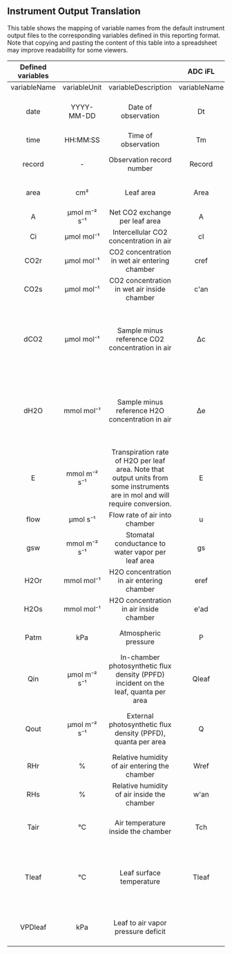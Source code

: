 ## Instrument Output Translation
This table shows the mapping of variable names from the default instrument output files to the corresponding variables defined in this reporting format. Note that copying and pasting the content of this table into a spreadsheet may improve readability for some viewers. 

|**Defined variables**| | |**ADC iFL**| | |**ADC LCi T**| | |**ADC proT**| | |**CID CI-340**| | |**Licor 6400XT**| | |**Licor 6800**| | |**PP Systems CIRAS-2**| | |**PP Systems CIRAS-3**| | |**PP Systems TARGAS-1**| | |**Walz GFS-3000**| | |
:-----:|:-----:|:-----:|:-----:|:-----:|:-----:|:-----:|:-----:|:-----:|:-----:|:-----:|:-----:|:-----:|:-----:|:-----:|:-----:|:-----:|:-----:|:-----:|:-----:|:-----:|:-----:|:-----:|:-----:|:-----:|:-----:|:-----:|:-----:|:-----:|:-----:|:-----:|:-----:|:-----:
variableName|variableUnit|variableDescription|variableName|variableUnit|variableDescription|variableName|variableUnit|variableDescription|variableName|variableUnit|variableDescription|variableName|variableUnit|variableDescription|variableName|variableUnit|variableDescription|variableName|variableUnit|variableDescription|variableName|variableUnit|variableDescription|variableName|variableUnit|variableDescription|variableName|variableUnit|variableDescription|variableName|variableUnit|variableDescription
date|YYYY-MM-DD|Date of observation|Dt|-|Date (text)|Dt|-|Date (text)|Dt|-|Date (text)|Year, M, D|-|Current year; Current month; Current day (3 separate columns)|YYYYMMDD|-|Date code (integer)|date|-|Date of last observation|Date| | |ExcelTime| | |Date|dd/mm/yy| |Date|yyyy-mm-dd|Date
time|HH:MM:SS|Time of observation|Tm|-|Time of day|tm|-|Time of day|tm|-|Time of day|H, m, and s|-|Time experiments conducted|HHMMSS|-|real time clock|hhmmss|-|Time of last observation|Time| | |ExcelTime| | |Time|hh:mm:ss| |Time|hh:mm:dd|Time
record|-|Observation record number|Record|-|Current record number|Record|-|Current record number|Record|-|Measurement number|Count|-|Number of measurements that have been saved|Obs|-|# Obs stored in log file|obs|-|Number of observations logged| | | | | | |Rec Num| |Number|Object| |Object number
area|cm²|Leaf area|Area|cm2|projected leaf surface area|Area|cm2|projected leaf surface area|Area|cm2|projected leaf surface area| | | |Area|cm²|In-chamber leaf area|S|cm²|Leaf area|Leaf Area|cm²|Leaf Area|Leaf Area|cm²|Leaf Area|Area| | |Area|cm²|Value of the sample used for calculations
A|µmol m⁻² s⁻¹|Net CO2 exchange per leaf area|A|μmol m-2 s-1|Photosynthetic rate|A|μmol m-2 s-1|Photosynthetic rate|A|μmol m-2 s-1|Photosynthetic assimilation rate|Pn|μmol m-2 s-1|net photosynthesis rate|Photo|µmol m⁻²  s⁻¹|Photosynthetic rate|A|µmol m⁻² s⁻¹|Assimilation rate|Pn|µmol m⁻² s⁻¹|Net Photosynthetic Rate|A|µmol CO2 m⁻² s⁻¹|Assimilation|A|µmol CO2 m⁻² s⁻¹|Assimilation|A|µmol m⁻² s⁻¹|Assimilation rate
Ci|µmol mol⁻¹|Intercellular CO2 concentration in air|cI|vpm|Sub-stomatal CO2|Ci|vpm|Sub-stomatal CO2|cI|vpm|Sub-stomatal CO2|IntCO2|µmol mol⁻¹|Internal CO2 concentration|Ci|µmol mol⁻¹|Intercellular CO2 concentration|Ci|µmol mol⁻¹|Intercellular CO2|Ci|ppm|Substomatal CO2 Concentration|Ci|µmol mol⁻¹|Sub-Stomatal CO2 Concentration|Ci|µmol mol⁻¹|Leaf internal CO2 Concentration|ci|ppm|Intercellular CO2 mole fraction
CO2r|µmol mol⁻¹|CO2 concentration in wet air entering chamber|cref|vpm|CO2 reference|Cref|vpm|CO2 reference|Cref|ppm|CO2 reference|CO2in|ppm|Inlet CO2|CO2R|µmol mol⁻¹|Reference cell CO2|CO2\_r|µmol mol⁻¹|Reference cell CO2 concentration|Cr|ppm|Reference CO2|CO2r|µmol mol⁻¹|CO2 Reference|CO2r|ppm|CO2 Reference|CO2abs|ppm|CO2 mole fraction in the reference cell of analyzer
CO2s|µmol mol⁻¹|CO2 concentration in wet air inside chamber|c'an|vpm|CO2 analysis (correction for dilution)|C'an|vpm|CO2 analysis (correction for dilution)|Can|vpm|CO2 analysis (correction for dilution)|CO2out|ppm|Outlet CO2|CO2S|µmol mol⁻¹|Sample cell CO2|CO2\_s|µmol mol⁻¹|Sample cell CO2 concentration|Ca|ppm|Analysis CO2|CO2a|µmol mol⁻¹|CO2 Analysis|CO2a|ppm|CO2 Analysis|ca|ppm|CO2 mole fraction in the cuvette
dCO2|µmol mol⁻¹|Sample minus reference CO2 concentration in air|Δc|vpm|Delta CO2 (Cref - C'an)|^C|vpm|Delta CO2 (Cref - C'an)|ΔCO2|vpm|Delta CO2 (Cref - C'an)| | | |DCO2|µmol mol⁻¹|ΔCO2|ΔCO2|µmol mol⁻¹|Sample - reference CO2|Cd|ppm|Differential CO2|CO2d|µmol mol⁻¹|CO2 Differential|CO2d|ppm|CO2 Differential|dCO2MP|ppm|Difference between CO2 mole fraction in the sample cell and reference cell of the analyzer in measuring point mode.
dH2O|mmol mol⁻¹|Sample minus reference H2O concentration in air|Δe|mBar|Delta H2O (e'an - eref), partial pressure|^e|mBar|Delta H2O (e'an - eref), partial pressure|Δe|mBar|Delta H2O (e'an - eref), partial pressure| | | |DH2O|mmol mol⁻¹|ΔH2O|ΔH2O|mmol mol⁻¹|Sample - reference H2O|Hd|mb   |Differential CO2|H2Od|mb|H2O Differential|H2Od|mb|H2O Differential|dH2OMP|ppm|Difference between H2O mole fraction in the sample cell and reference cell of the analyzer in measuring point mode.
E|mmol m⁻² s⁻¹|Transpiration rate of H2O per leaf area. Note that output units from some instruments are in mol and will require conversion.|E|mmol m-2 s-1|Transpiration rate|E|mmol m-2 s-1|Transpiration rate|E|mmol m-2 s-1|Transpiration rate|E|mmol m⁻² s⁻¹|Transpiration rate|Trmmol|mmol m⁻² s⁻¹|Transpiration rate|E|mol m⁻² s⁻¹|Transpiration rate|E|mmol m⁻² s⁻¹|Transpiration rate|E|mmol H2O m⁻² s⁻¹|Transpiration|E|mmol H2O m⁻² s⁻¹|Transpiration|E|mmol m⁻² s⁻¹|Transpiration rate
flow|µmol s⁻¹|Flow rate of air into chamber|u|μmol s-1|ASU mass flow (measured)|U|μmol s-1|ASU mass flow (measured)|U|μmol s-1|ASU mass flow (measured)|Flow|lpm|Flow rate|Flow|µmol s⁻¹|Flow rate|Flow|µmol s⁻¹|Flow rate to chamber|V|ml min-1|Chamber flow rate|Flow|cc min-1|Cuvette Flow Rate|Flow|cc min-1|Cuvette Flow Rate|Flow|µmol s⁻¹|Gas flow through the cuvette
gsw|mmol m⁻² s⁻¹|Stomatal conductance to water vapor per leaf area|gs|mmol m-2 s-1|Stomatal conductance of H2O|Gs|mol m-2 s-1|Stomatal conductance of H2O|Gs|mmol m-2 s-1|Stomatal conductance of H2O|C|mmol m⁻² s⁻¹|Stomatal conductance rate|Cond|mol m⁻²  s⁻¹|Conductance to water|gsw|mol m⁻² s⁻¹|Stomatal conductance to water vapor|gs|mmol m⁻² s⁻¹|Stomatal Conductance|gs|mmol H2O m⁻² s⁻¹|Stomatal Conductance|gs|mmol H2O m⁻² s⁻¹|Stomatal Conductance|GH2O|mmol m⁻² s⁻¹|Water vapor conductance
H2Or|mmol mol⁻¹|H2O concentration in air entering chamber|eref|mBar|H2O reference, as partial pressure|eref|mBar|H2O reference, as partial pressure|eref|mBar|H2O reference, as partial pressure|H2Oin|kPa|Inlet water pressure|H2OR|mmol mol⁻¹|Reference H2O|H2O\_r|mmol mol⁻¹|Reference cell H2O concentration|Hr|mb|Reference H2O|H2Or|mb|H2O Reference|H2Or|mb|H2O Reference|H2Oabs|ppm|H2O mole fraction in the reference cell of analyzer
H2Os|mmol mol⁻¹|H2O concentration in air inside chamber|e'ad|mBar|H2O analysis, dilution corrected|e'ad|mBar|H2O analysis, dilution corrected|e'an|mBar|H2O analysis, dilution corrected|H2Oout|kPa|Outlet water pressure|H2OS|mmol mol⁻¹|Sample H2O|H2O\_s|mmol mol⁻¹|Sample cell H2O concentration|Ha|mb|Analysis H20|H2Oa|mb|H2O Analysis|H2Oa|mb|H2O Analysis|wa|ppm|H2O mole fraction in the cuvette
Patm|kPa|Atmospheric pressure|P|mBar|atmospheric pressure|P|mBar|atmospheric pressure|P|mBar|atmospheric pressure|Pressure|kPa|Atmospheric pressure (also ATM)|Press|kPa|Atmospheric pressure|Pa|kPa|Atmospheric pressure|Ap|mb|Atmospheric pressure|Patm|mb|Atmospheric pressure|atm|mb|Atmospheric pressure|Pamb|kPa|Ambient barometric pressure
Qin|µmol m⁻²  s⁻¹|In-chamber photosynthetic flux density (PPFD) incident on the leaf, quanta per area|Qleaf|μmol m-2 s-1|P.A.R. incident on leaf surface|Qleaf|μmol m-2 s-1|P.A.R. incident on leaf surface|Qleaf|μmol m-2 s-1|P.A.R. incident on leaf surface corrected for Trw|PAR|μmol m-2 s-1|Photosynthetically Active Radiation|PARi|µmol m⁻²  s⁻¹|In-chamber PAR|Qin|µmol m⁻²  s⁻¹|PPFD incident on the leaf|Q|µmol m⁻²  s⁻¹|PAR|PARi|µmol m⁻²  s⁻¹|PAR Internal|PARi|µmol m⁻²  s⁻¹|PAR Internal|PARtop|µmol m⁻²  s⁻¹|Photosynthetically active radiation measured with sensor in upper cuvette half. Also see PARbot.
Qout|µmol m⁻² s⁻¹|External photosynthetic flux density (PPFD), quanta per area|Q |μmol m-2 s-1|P.A.R. at window|Q |μmol m-2 s-1|P.A.R. at window|Q |μmol m-2 s-1|P.A.R. at window corrected for Trw| | | |PARo|µmol m⁻²  s⁻¹|External PAR|Qamb\_out|µmol m⁻² s⁻¹|External quantum sensor| | | |PARe|µmol m⁻² s⁻¹|PAR External|PARe|µmol m⁻² s⁻¹|PAR External|PARamb|µmol m⁻² s⁻¹|Ambient photosynthetically active radiation measured with extenrnal sensor
RHr|%|Relative humidity of air entering the chamber|Wref|%RH|H2O reference, as %RH|Wref|%RH|H2O reference, as %RH|Wref|%RH|H2O reference, as %RH|RHin|%|Inlet relative humidity|RH\_R|%|Relative humidity in the reference cell| | | | | | | | | | | | | | | 
RHs|%|Relative humidity of air inside the chamber|w'an|%RH|H2O analysis, corrected|w'ad|%RH|H2O analysis, dilution corrected|W'an|%RH|H2O analysis, corrected as %RH|RHout|%|Outlet relative humidity|RH\_S|%|Relative humidity in the sample cell|RHcham|%|Relative humidity in the chamber|RH|%|Relative Humidity (calculated)|RH|%|Relative Humidity inside Leaf Chamber| | | |rH|%|Relative humidity in the cuvette
Tair|°C|Air temperature inside the chamber|Tch|°C|Leaf chamber temperature|Tch|°C|Leaf chamber temperature|Tch|°C|Leaf chamber temperature|Tair|°C|Air temperature|Tair|°C|Chamber Air Temp|Tair|°C|Chamber air temperature|Tc|°C|Cuvette Air Temperature|Tcuv|°C|Temperature in Cuvette|Tcuv|°C|Cuvette air temperature|Tcuv|°C|Cuvette temperature measured in lower half
Tleaf|°C|Leaf surface temperature|Tleaf|°C|Leaf surface temperature (also Tl)|Tleaf|°C|Leaf surface temperature|Tleaf|°C|Leaf surface temperature|Tleaf|°C|Leaf temperature|Tleaf|°C|Leaf Temp, measured with the thermocouple. Also see CTleaf. Same as Tleaf unless doing energy balance.|Tleaf|°C|Leaf thermocouple #1|Tl|°C|Leaf Temperature|Tleaf|°C|Leaf Temperature|Tleaf|°C|Leaf surface temperature|Tleaf|°C|Leaf temperature
VPDleaf|kPa|Leaf to air vapor pressure deficit | | | | | | | | | |VPD|-|Vapor pressure deficit|VpdL|kPa|Vapor pressure deficit based on leaf temp|VPDleaf|kPa|Vapor pressure deficit at leaf temperature|VPD|mb|Vapr Pressure Deficit|VPD|kPa|Leaf to air Vapor Pressure Deficit|VPD|mb|Vapor Pressure Deficit|VPD|Pa/kPa|Vapor pressure deficit between object (leaf) and air

